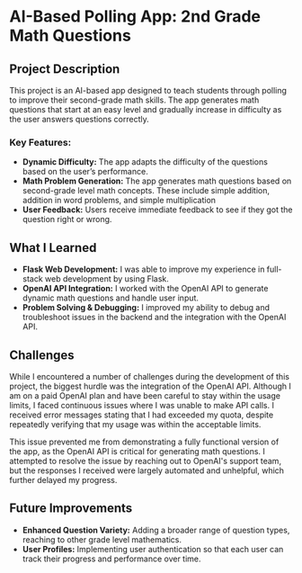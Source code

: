 # AI-Based Polling App: 2nd Grade Math Questions

## Project Description
This project is an AI-based app designed to teach students through polling to improve their second-grade math skills. The app generates math questions that start at an easy level and gradually increase in difficulty as the user answers questions correctly.

### Key Features:
- **Dynamic Difficulty:** The app adapts the difficulty of the questions based on the user’s performance.
- **Math Problem Generation:** The app generates math questions based on second-grade level math concepts. These include simple addition, addition in word problems, and simple multiplication
- **User Feedback:** Users receive immediate feedback to see if they got the question right or wrong.
  
## What I Learned
- **Flask Web Development:** I was able to improve my experience in full-stack web development by using Flask.
- **OpenAI API Integration:** I worked with the OpenAI API to generate dynamic math questions and handle user input.
- **Problem Solving & Debugging:** I improved my ability to debug and troubleshoot issues in the backend and the integration with the OpenAI API.

## Challenges

While I encountered a number of challenges during the development of this project, the biggest hurdle was the integration of the OpenAI API. Although I am on a paid OpenAI plan and have been careful to stay within the usage limits, I faced continuous issues where I was unable to make API calls. I received error messages stating that I had exceeded my quota, despite repeatedly verifying that my usage was within the acceptable limits.

This issue prevented me from demonstrating a fully functional version of the app, as the OpenAI API is critical for generating math questions. I attempted to resolve the issue by reaching out to OpenAI's support team, but the responses I received were largely automated and unhelpful, which further delayed my progress.

## Future Improvements
- **Enhanced Question Variety:** Adding a broader range of question types, reaching to other grade level mathematics.
- **User Profiles:** Implementing user authentication so that each user can track their progress and performance over time.

